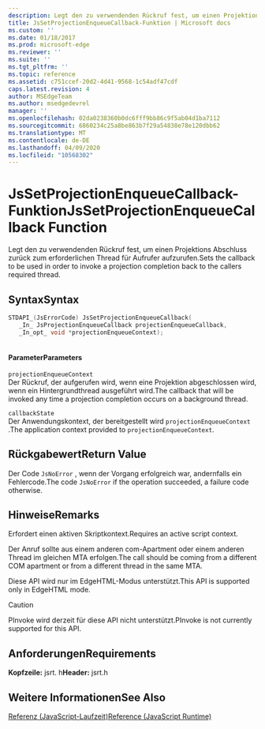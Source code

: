 ```yaml
---
description: Legt den zu verwendenden Rückruf fest, um einen Projektions Abschluss zurück zum erforderlichen Thread für Aufrufer aufzurufen.
title: JsSetProjectionEnqueueCallback-Funktion | Microsoft docs
ms.custom: ''
ms.date: 01/18/2017
ms.prod: microsoft-edge
ms.reviewer: ''
ms.suite: ''
ms.tgt_pltfrm: ''
ms.topic: reference
ms.assetid: c751ccef-20d2-4d41-9568-1c54adf47cdf
caps.latest.revision: 4
author: MSEdgeTeam
ms.author: msedgedevrel
manager: ''
ms.openlocfilehash: 02da0238360b0dc6fff9bb86c9f5ab04d1ba7112
ms.sourcegitcommit: 6860234c25a8be863b7f29a54838e78e120dbb62
ms.translationtype: MT
ms.contentlocale: de-DE
ms.lasthandoff: 04/09/2020
ms.locfileid: "10568302"
---
```

# <span data-ttu-id="ead90-103">JsSetProjectionEnqueueCallback-Funktion</span><span class="sxs-lookup"><span data-stu-id="ead90-103">JsSetProjectionEnqueueCallback Function</span></span>
<span data-ttu-id="ead90-104">Legt den zu verwendenden Rückruf fest, um einen Projektions Abschluss zurück zum erforderlichen Thread für Aufrufer aufzurufen.</span><span class="sxs-lookup"><span data-stu-id="ead90-104">Sets the callback to be used in order to invoke a projection completion back to the callers required thread.</span></span>  
  
## <span data-ttu-id="ead90-105">Syntax</span><span class="sxs-lookup"><span data-stu-id="ead90-105">Syntax</span></span>  
  
```cpp  
STDAPI_(JsErrorCode) JsSetProjectionEnqueueCallback(  
   _In_ JsProjectionEnqueueCallback projectionEnqueueCallback,  
   _In_opt_ void *projectionEnqueueContext);  
  
```  
  
#### <span data-ttu-id="ead90-106">Parameter</span><span class="sxs-lookup"><span data-stu-id="ead90-106">Parameters</span></span>  
 `projectionEnqueueContext`  
 <span data-ttu-id="ead90-107">Der Rückruf, der aufgerufen wird, wenn eine Projektion abgeschlossen wird, wenn ein Hintergrundthread ausgeführt wird.</span><span class="sxs-lookup"><span data-stu-id="ead90-107">The callback that will be invoked any time a projection completion occurs on a background thread.</span></span>  
  
 `callbackState`  
 <span data-ttu-id="ead90-108">Der Anwendungskontext, der bereitgestellt wird `projectionEnqueueContext` .</span><span class="sxs-lookup"><span data-stu-id="ead90-108">The application context provided to `projectionEnqueueContext`.</span></span>  
  
## <span data-ttu-id="ead90-109">Rückgabewert</span><span class="sxs-lookup"><span data-stu-id="ead90-109">Return Value</span></span>  
 <span data-ttu-id="ead90-110">Der Code `JsNoError` , wenn der Vorgang erfolgreich war, andernfalls ein Fehlercode.</span><span class="sxs-lookup"><span data-stu-id="ead90-110">The code `JsNoError` if the operation succeeded, a failure code otherwise.</span></span>  
  
## <span data-ttu-id="ead90-111">Hinweise</span><span class="sxs-lookup"><span data-stu-id="ead90-111">Remarks</span></span>  
 <span data-ttu-id="ead90-112">Erfordert einen aktiven Skriptkontext.</span><span class="sxs-lookup"><span data-stu-id="ead90-112">Requires an active script context.</span></span>  
  
 <span data-ttu-id="ead90-113">Der Anruf sollte aus einem anderen com-Apartment oder einem anderen Thread im gleichen MTA erfolgen.</span><span class="sxs-lookup"><span data-stu-id="ead90-113">The call should be coming from a different COM apartment or from a different thread in the same MTA.</span></span>  
  
 <span data-ttu-id="ead90-114">Diese API wird nur im EdgeHTML-Modus unterstützt.</span><span class="sxs-lookup"><span data-stu-id="ead90-114">This API is supported only in EdgeHTML mode.</span></span>  
  
> [!CAUTION]
>  <span data-ttu-id="ead90-115">PInvoke wird derzeit für diese API nicht unterstützt.</span><span class="sxs-lookup"><span data-stu-id="ead90-115">PInvoke is not currently supported for this API.</span></span>  
  
## <span data-ttu-id="ead90-116">Anforderungen</span><span class="sxs-lookup"><span data-stu-id="ead90-116">Requirements</span></span>  
 <span data-ttu-id="ead90-117">**Kopfzeile:** jsrt. h</span><span class="sxs-lookup"><span data-stu-id="ead90-117">**Header:** jsrt.h</span></span>  
  
## <span data-ttu-id="ead90-118">Weitere Informationen</span><span class="sxs-lookup"><span data-stu-id="ead90-118">See Also</span></span>  
 [<span data-ttu-id="ead90-119">Referenz (JavaScript-Laufzeit)</span><span class="sxs-lookup"><span data-stu-id="ead90-119">Reference (JavaScript Runtime)</span></span>](../chakra-hosting/reference-javascript-runtime.md)